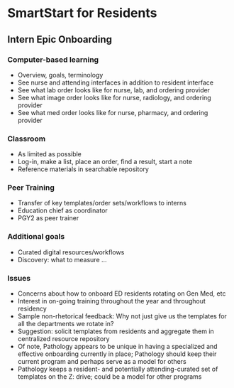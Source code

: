 # SmartStart for Residents

## Intern Epic Onboarding

### Computer-based learning
* Overview, goals, terminology
* See nurse and attending interfaces in addition to resident interface
* See what lab order looks like for nurse, lab, and ordering provider
* See what image order looks like for nurse, radiology, and ordering provider
* See what med order looks like for nurse, pharmacy, and ordering provider

### Classroom
* As limited as possible
* Log-in, make a list, place an order, find a result, start a note
* Reference materials in searchable repository

### Peer Training
* Transfer of key templates/order sets/workflows to interns
* Education chief as coordinator
* PGY2 as peer trainer

### Additional goals
* Curated digital resources/workflows
* Discovery: what to measure ...

### Issues
* Concerns about how to onboard ED residents rotating on Gen Med, etc
* Interest in on-going training throughout the year and throughout residency
* Sample non-rhetorical feedback: Why not just give us the templates for all the departments we rotate in?
* Suggestion: solicit templates from residents and aggregate them in centralized resource repository
* Of note, Pathology appears to be unique in having a specialized and effective onboarding currently in place; Pathology should keep their current program and perhaps serve as a model for others
* Pathology keeps a resident- and potentially attending-curated set of templates on the Z: drive; could be a model for other programs
